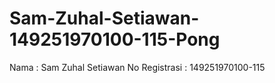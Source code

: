 # Sam-Zuhal-Setiawan-149251970100-115-Pong

Nama : Sam Zuhal Setiawan
No Registrasi : 149251970100-115
